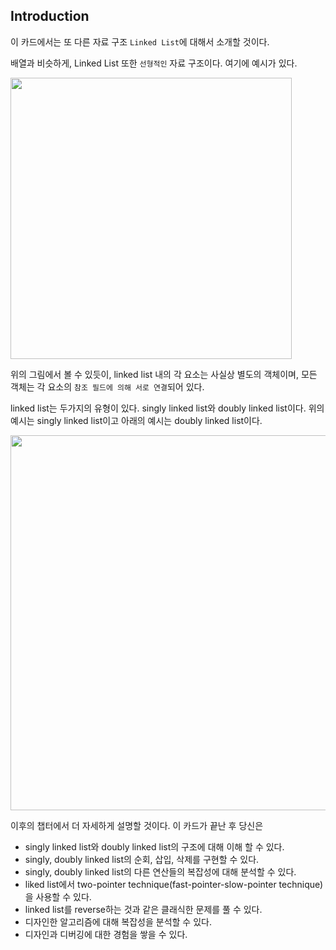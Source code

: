 ## Introduction

이 카드에서는 또 다른 자료 구조 `Linked List`에 대해서 소개할 것이다.

배열과 비슷하게, Linked List 또한 `선형적인` 자료 구조이다. 여기에 예시가 있다.

<img src="https://s3-lc-upload.s3.amazonaws.com/uploads/2018/04/12/screen-shot-2018-04-12-at-152754.png" width="450px">

위의 그림에서 볼 수 있듯이, linked list 내의 각 요소는 사실상 별도의 객체이며, 모든 객체는 각 요소의 `참조 필드에 의해 서로 연결`되어 있다.

linked list는 두가지의 유형이 있다. singly linked list와 doubly linked list이다. 위의 예시는 singly linked list이고 아래의 예시는 doubly linked
list이다.

<img src="https://s3-lc-upload.s3.amazonaws.com/uploads/2018/04/17/screen-shot-2018-04-17-at-161130.png" width="600px">

이후의 챕터에서 더 자세하게 설명할 것이다. 이 카드가 끝난 후 당신은

* singly linked list와 doubly linked list의 구조에 대해 이해 할 수 있다.
* singly, doubly linked list의 순회, 삽입, 삭제를 구현할 수 있다.
* singly, doubly linked list의 다른 연산들의 복잡성에 대해 분석할 수 있다.
* liked list에서 two-pointer technique(fast-pointer-slow-pointer technique)을 사용할 수 있다.
* linked list를 reverse하는 것과 같은 클래식한 문제를 풀 수 있다.
* 디자인한 알고리즘에 대해 복잡성을 분석할 수 있다.
* 디자인과 디버깅에 대한 경험을 쌓을 수 있다.